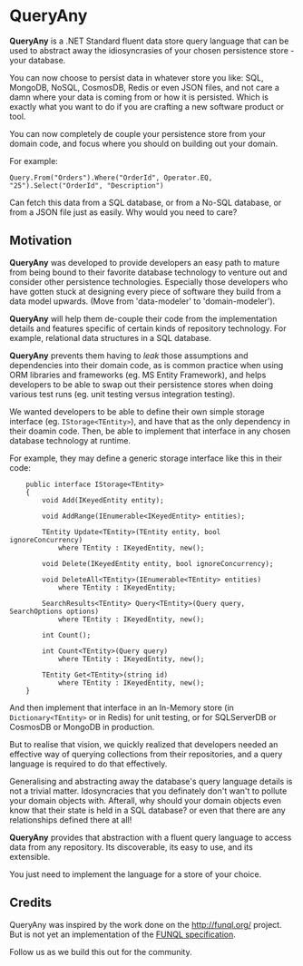 # QueryAny

**QueryAny** is a .NET Standard fluent data store query language that can be used to abstract away the 
idiosyncrasies of your chosen persistence store - your database. 

You can now choose to persist data in whatever store you like: SQL, MongoDB, NoSQL, CosmosDB, Redis or even JSON files, and not care a damn where your data is coming from or how it is persisted. Which is exactly what you want to do if you are crafting a new software product or tool. 

You can now completely de couple your persistence store from your domain code, and focus where you should on building out your domain.

For example:

`Query.From("Orders").Where("OrderId", Operator.EQ, "25").Select("OrderId", "Description")`

Can fetch this data from a SQL database, or from a No-SQL database, or from a JSON file just as easily. Why would you need to care?

## Motivation

**QueryAny** was developed to provide developers an easy path to mature from being bound to their favorite database technology to venture out and consider other persistence technologies. Especially those developers who have gotten stuck at designing every piece of software they build from a data model upwards. (Move from 'data-modeler' to 'domain-modeler').

**QueryAny** will help them de-couple their code from the implementation details and features specific of certain kinds of repository technology. For example, relational data structures in a SQL database. 

**QueryAny** prevents them having to *leak* those assumptions and dependencies into their domain code, as is common practice when using  ORM libraries and frameworks (eg. MS Entity Framework), and helps developers to be able to swap out their persistence stores when doing various test runs (eg. unit testing versus integration testing).

We wanted developers to be able to define their own simple storage interface (eg. `IStorage<TEntity>`), and have that as the only dependency in their doamin code. Then, be able to implement that interface in any chosen database technology at runtime.

For example, they may define a generic storage interface like this in their code:

```
    public interface IStorage<TEntity>
    {
        void Add(IKeyedEntity entity);

        void AddRange(IEnumerable<IKeyedEntity> entities);

        TEntity Update<TEntity>(TEntity entity, bool ignoreConcurrency)
            where TEntity : IKeyedEntity, new();

        void Delete(IKeyedEntity entity, bool ignoreConcurrency);

        void DeleteAll<TEntity>(IEnumerable<TEntity> entities)
            where TEntity : IKeyedEntity;

        SearchResults<TEntity> Query<TEntity>(Query query, SearchOptions options)
            where TEntity : IKeyedEntity, new();

        int Count();

        int Count<TEntity>(Query query)
            where TEntity : IKeyedEntity, new();

        TEntity Get<TEntity>(string id)
            where TEntity : IKeyedEntity, new();
    }
```

And then implement that interface in an In-Memory store (in `Dictionary<TEntity>` or in Redis) for unit testing, or for SQLServerDB or CosmosDB or MongoDB in production.

But to realise that vision, we quickly realized that developers needed an effective way of querying collections from their repositories, and a query language is required to do that effectively.

Generalising and abstracting away the database's query language details is not a trivial matter. Idosyncracies that you definately don't wan't to pollute your domain objects with. Afterall, why should your domain objects even know that their state is held in a SQL database? or even that there are any relationships defined there at all!

**QueryAny** provides that abstraction with a fluent query language to access data from any repository. Its discoverable, its easy to use, and its extensible.

You just need to implement the language for a store of your choice.

## Credits

QueryAny was inspired by the work done on the http://funql.org/ project. But is not yet an implementation of the [FUNQL specification](http://funql.org/index.php/language-specification.html).

Follow us as we build this out for the community.
